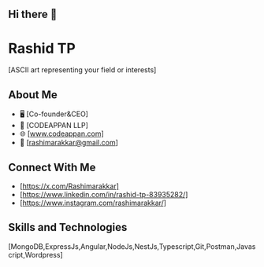 ## Hi there 👋

<!--
**rashimarakkar/rashimarakkar** is a ✨ _special_ ✨ repository because its `README.md` (this file) appears on your GitHub profile.

Here are some ideas to get you started:

- 🔭 I’m currently working on ...
- 🌱 I’m currently learning ...
- 👯 I’m looking to collaborate on ...
- 🤔 I’m looking for help with ...
- 💬 Ask me about ...
- 📫 How to reach me: ...
- 😄 Pronouns: ...
- ⚡ Fun fact: ...
-->

# Rashid TP

[ASCII art representing your field or interests]

## About Me
- 🖥️ [Co-founder&CEO]
- 🏢 [CODEAPPAN LLP]
- 🌐 [www.codeappan.com]
- 📧 [rashimarakkar@gmail.com]

## Connect With Me
- [https://x.com/Rashimarakkar]
- [https://www.linkedin.com/in/rashid-tp-83935282/]
- [https://www.instagram.com/rashimarakkar/]

## Skills and Technologies
[MongoDB,ExpressJs,Angular,NodeJs,NestJs,Typescript,Git,Postman,Javascript,Wordpress]

